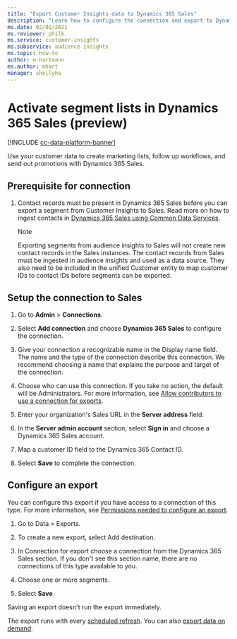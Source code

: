 ```yaml
---
title: "Export Customer Insights data to Dynamics 365 Sales"
description: "Learn how to configure the connection and export to Dynamics 365 Sales."
ms.date: 02/01/2021
ms.reviewer: philk
ms.service: customer-insights
ms.subservice: audience-insights
ms.topic: how-to
author: m-hartmann
ms.author: mhart
manager: shellyha
---
```


# Activate segment lists in Dynamics 365 Sales (preview)

[!INCLUDE [cc-data-platform-banner](../includes/cc-data-platform-banner.md)]

Use your customer data to create marketing lists, follow up workflows, and send out promotions with Dynamics 365 Sales.

## Prerequisite for connection

1. Contact records must be present in Dynamics 365 Sales before you can export a segment from Customer Insights to Sales. Read more on how to ingest contacts in [Dynamics 365 Sales using Common Data Services](connect-power-query.md).

   > [!NOTE]
   > Exporting segments from audience insights to Sales will not create new contact records in the Sales instances. The contact records from Sales must be ingested in audience insights and used as a data source. They also need to be included in the unified Customer entity to map customer IDs to contact IDs before segments can be exported.

## Setup the connection to Sales

1. Go to **Admin** > **Connections**.

1. Select **Add connection** and choose **Dynamics 365 Sales** to configure the connection.

1. Give your connection a recognizable name in the Display name field. The name and the type of the connection describe this connection. We recommend choosing a name that explains the purpose and target of the connection.

1. Choose who can use this connection. If you take no action, the default will be Administrators. For more information, see [Allow contributors to use a connection for exports](connection.md#allow-contributors-to-use-a-connection-for-exports).

1. Enter your organization's Sales URL in the **Server address** field.

1. In the **Server admin account** section, select **Sign in** and choose a Dynamics 365 Sales account.

1. Map a customer ID field to the Dynamics 365 Contact ID.

1. Select **Save** to complete the connection. 

## Configure an export

You can configure this export if you have access to a connection of this type. For more information, see [Permissions needed to configure an export](export-destinations.md#set-up-a-new-export).

1. Go to Data > Exports.

1. To create a new export, select Add destination.

1. In Connection for export choose a connection from the Dynamics 365 Sales section. If you don't see this section name, there are no connections of this type available to you.

1. Choose one or more segments.

1. Select **Save**

Saving an export doesn't run the export immediately.

The export runs with every [scheduled refresh](system.md#schedule-tab). 
You can also [export data on demand](export-destinations.md#run-export-on-demand). 

